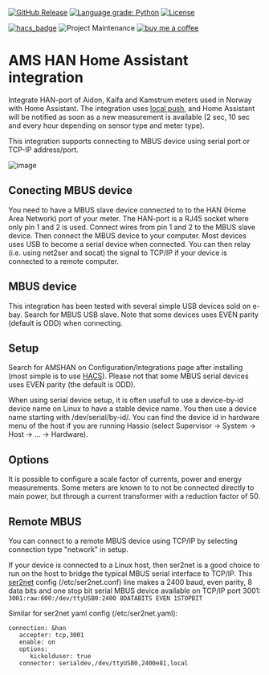 [![GitHub Release](https://img.shields.io/github/release/toreamun/amshan-homeassistant?style=for-the-badge)](https://github.com/toreamun/amshan-homeassistant/releases)
[![Language grade: Python](https://img.shields.io/lgtm/grade/python/g/toreamun/amshan-homeassistant.svg?logo=lgtm&logoWidth=18&style=for-the-badge)](https://lgtm.com/projects/g/toreamun/amshan-homeassistant/context:python)
[![License](https://img.shields.io/github/license/toreamun/amshan-homeassistant?style=for-the-badge)](LICENSE)

[![hacs_badge](https://img.shields.io/badge/HACS-Default-orange.svg?style=for-the-badge)](https://github.com/custom-components/hacs)
![Project Maintenance](https://img.shields.io/badge/maintainer-Tore%20Amundsen%20%40toreamun-blue.svg?style=for-the-badge)
[![buy me a coffee](https://img.shields.io/badge/If%20you%20like%20it-Buy%20me%20a%20coffee-orange.svg?style=for-the-badge)](https://www.buymeacoffee.com/toreamun)

# AMS HAN Home Assistant integration

Integrate HAN-port of Aidon, Kaifa and Kamstrum meters used in Norway with Home Assistant. The integration uses [local push](https://www.home-assistant.io/blog/2016/02/12/classifying-the-internet-of-things/), and Home Assistant will be notified as soon as a new measurement is available (2 sec, 10 sec and every hour depending on sensor type and meter type).

This integration supports connecting to MBUS device using serial port or TCP-IP address/port.

![image](https://user-images.githubusercontent.com/12134766/145044580-4c072af7-2bdf-4b6c-894c-38d5789ba9be.png)


## Conecting MBUS device

You need to have a MBUS slave device connected to to the HAN (Home Area Network) port of your meter. The HAN-port is a RJ45 socket where only pin 1 and 2 is used. Connect wires from pin 1 and 2 to the MBUS slave device. Then connect the MBUS device to your computer. Most devices uses USB to become a serial device when connected. You can then relay (i.e. using net2ser and socat) the signal to TCP/IP if your device is connected to a remote computer.

## MBUS device

This integration has been tested with several simple USB devices sold on e-bay. Search for MBUS USB slave. Note that some devices uses EVEN parity (default is ODD) when connecting.

## Setup

Search for AMSHAN on Configuration/Integrations page after installing (most simple is to use [HACS](https://hacs.xyz/)).
Please not that some MBUS serial devices uses EVEN parity (the default is ODD).

When using serial device setup, it is often usefull to use a device-by-id device name on Linux to have a stable device name. You then use a device name starting with /dev/serial/by-id/. You can find the device id in hardware menu of the host if you are running Hassio (select Supervisor -> System -> Host -> ... -> Hardware).

## Options

It is possible to configure a scale factor of currents, power and energy measurements. Some meters are known to to not be connected directly to main power, but through a current transformer with a reduction factor of 50.

## Remote MBUS

You can connect to a remote MBUS device using TCP/IP by selecting connection type "network" in setup.

If your device is connected to a Linux host, then ser2net is a good choice to run on the host to bridge the typical MBUS serial interface to TCP/IP. This [ser2net](https://github.com/cminyard/ser2net) config (/etc/ser2net.conf) line makes a 2400 baud, even parity, 8 data bits and one stop bit serial MBUS device available on TCP/IP port 3001:
`3001:raw:600:/dev/ttyUSB0:2400 8DATABITS EVEN 1STOPBIT`

Similar for ser2net yaml config (/etc/ser2net.yaml):

```
connection: &han
   accepter: tcp,3001
   enable: on
   options:
      kickolduser: true
   connector: serialdev,/dev/ttyUSB0,2400e81,local
```
